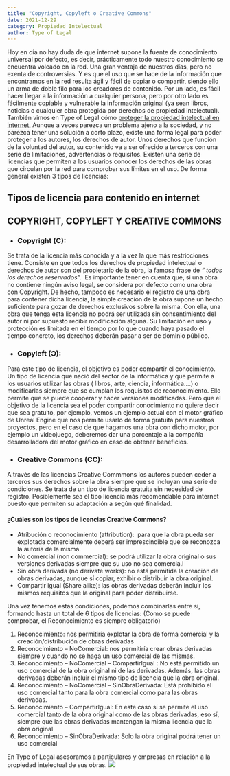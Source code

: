```yaml
---
title: "Copyright, Copyleft o Creative Commons"
date: 2021-12-29
category: Propiedad Intelectual
author: Type of Legal
---
```


Hoy en día no hay duda de que internet supone la fuente de conocimiento universal por defecto, es decir, prácticamente todo nuestro conocimiento se encuentra volcado en la red. Una gran ventaja de nuestros días, pero no exenta de controversias. Y es que el uso que se hace de la información que encontramos en la red resulta ágil y fácil de copiar o compartir, siendo ello un arma de doble filo para los creadores de contenido. Por un lado, es fácil hacer llegar a la información a cualquier persona, pero por otro lado es fácilmente copiable y vulnerable la información original (ya sean libros, noticias o cualquier obra protegida por derechos de propiedad intelectual). También vimos en Type of Legal cómo [proteger la propiedad intelectual en internet.](https://typeoflegal.com/proteger-la-propiedad-intelectual-en-internet/) Aunque a veces parezca un problema ajeno a la sociedad, y no parezca tener una solución a corto plazo, existe una forma legal para poder proteger a los autores, los derechos de autor. Unos derechos que función de la voluntad del autor, su contenido va a ser ofrecido a terceros con una serie de limitaciones, advertencias o requisitos. Existen una serie de licencias que permiten a los usuarios conocer los derechos de las obras que circulan por la red para comprobar sus límites en el uso. De forma general existen 3 tipos de licencias:

Tipos de licencia para contenido en internet
--------------------------------------------

COPYRIGHT, COPYLEFT Y CREATIVE COMMONS
--------------------------------------

*   ### Copyright (C): 
    

Se trata de la licencia más conocida y a la vez la que más restricciones tiene. Consiste en que todos los derechos de propiedad intelectual o derechos de autor son del propietario de la obra, la famosa frase de _“ todos los derechos reservados”._  Es importante tener en cuenta que, si una obra no contiene ningún aviso legal, se considera por defecto como una obra con Copyright. De hecho, tampoco es necesario el registro de una obra para contener dicha licencia, la simple creación de la obra supone un hecho suficiente para gozar de derechos exclusivos sobre la misma. Con ella, una obra que tenga esta licencia no podrá ser utilizada sin consentimiento del autor ni por supuesto recibir modificación alguna. Su limitación en uso y protección es limitada en el tiempo por lo que cuando haya pasado el tiempo concreto, los derechos deberán pasar a ser de dominio público.

*   ### Copyleft (Ɔ): 
    

Para este tipo de licencia, el objetivo es poder compartir el conocimiento. Un tipo de licencia que nació del sector de la informática y que permite a los usuarios utilizar las obras ( libros, arte, ciencia, informática….) o modificarlas siempre que se cumplan los requisitos de reconocimiento. Ello permite que se puede cooperar y hacer versiones modificadas. Pero que el objetivo de la licencia sea el poder compartir conocimiento no quiere decir que sea gratuito, por ejemplo, vemos un ejemplo actual con el motor gráfico de Unreal Engine que nos permite usarlo de forma gratuita para nuestros proyectos, pero en el caso de que hagamos una obra con dicho motor, por ejemplo un videojuego, deberemos dar una porcentaje a la compañía desarrolladora del motor gráfico en caso de obtener beneficios.

*   ### Creative Commons (CC): 
    

A través de las licencias Creative Commmons los autores pueden ceder a terceros sus derechos sobre la obra siempre que se incluyan una serie de condiciones. Se trata de un tipo de licencia gratuita sin necesidad de registro. Posiblemente sea el tipo licencia más recomendable para internet puesto que permiten su adaptación a según qué finalidad.

#### ¿Cuáles son los tipos de licencias Creative Commons?

*   Atribución o reconocimiento (attribution):  para que la obra pueda ser explotada comercialmente deberá ser imprescindible que se reconozca la autoría de la misma.
*   No comercial (non commercial): se podrá utilizar la obra original o sus versiones derivadas siempre que su uso no sea comercia.l
*   Sin obra derivada (no derivate works): no está permitida la creación de obras derivadas, aunque sí copiar, exhibir o distribuir la obra original.
*   Compartir igual (Share alike): las obras derivadas deberán incluir los mismos requisitos que la original para poder distribuirse.

Una vez tenemos estas condiciones, podemos combinarlas entre sí, formando hasta un total de 6 tipos de licencias: (Como se puede comprobar, el Reconocimiento es siempre obligatorio)

1.  Reconocimiento: nos permitiría explotar la obra de forma comercial y la creación/distribución de obras derivadas
2.  Reconocimiento – NoComercial: nos permitiría crear obras derivadas siempre y cuando no se haga un uso comercial de las mismas.
3.  Reconocimiento – NoComercial – CompartirIgual : No está permitido un uso comercial de la obra original ni de las derivadas. Además, las obras derivadas deberán incluir el mismo tipo de licencia que la obra original.  
4.  Reconocimiento – NoComercial – SinObraDerivada: Está prohibido el uso comercial tanto para la obra comercial como para las obras derivadas.
5.  Reconocimiento – CompartirIgual: En este caso sí se permite el uso comercial tanto de la obra original como de las obras derivadas, eso sí, siempre que las obras derivadas mantengan la misma licencia que la obra original
6.  Reconocimiento – SinObraDerivada: Solo la obra original podrá tener un uso comercial

En Type of Legal asesoramos a particulares y empresas en relación a la propiedad intelectual de sus obras. ![](http://typeoflegal.com/wp-content/uploads/2021/12/creative-commons11.png)
